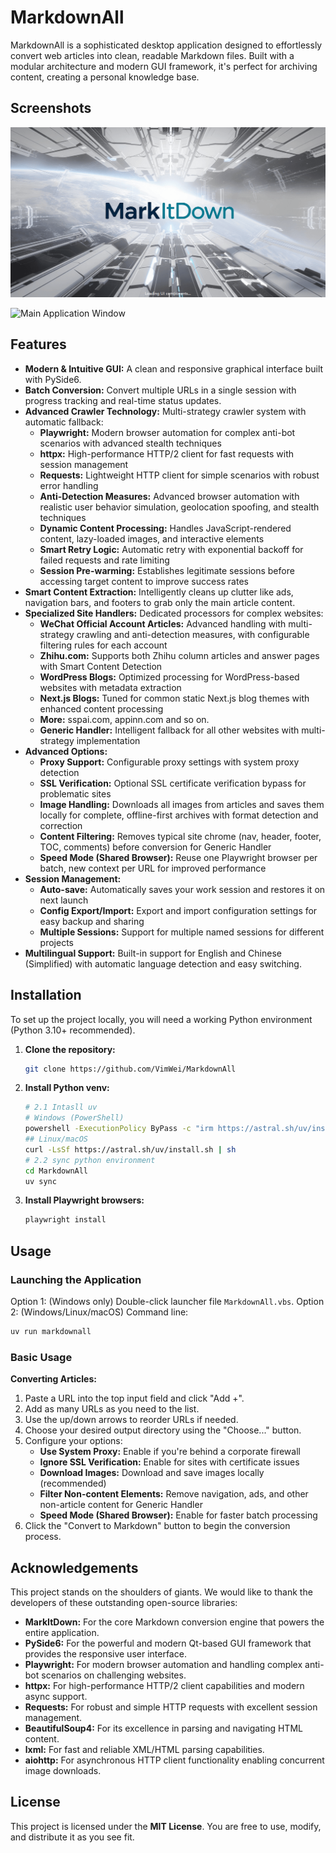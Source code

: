 # MarkdownAll

MarkdownAll is a sophisticated desktop application designed to effortlessly convert web articles into clean, readable Markdown files. Built with a modular architecture and modern GUI framework, it's perfect for archiving content, creating a personal knowledge base.

## Screenshots

![Splash Screen](src/markdownall/ui/assets/screenshot_splash.png)

![Main Application Window](src/markdownall/ui/assets/screenshot_MarkdownAll.png)

## Features

* **Modern & Intuitive GUI:** A clean and responsive graphical interface built with PySide6.
* **Batch Conversion:** Convert multiple URLs in a single session with progress tracking and real-time status updates.
* **Advanced Crawler Technology:** Multi-strategy crawler system with automatic fallback:
    * **Playwright:** Modern browser automation for complex anti-bot scenarios with advanced stealth techniques
    * **httpx:** High-performance HTTP/2 client for fast requests with session management
    * **Requests:** Lightweight HTTP client for simple scenarios with robust error handling
    * **Anti-Detection Measures:** Advanced browser automation with realistic user behavior simulation, geolocation spoofing, and stealth techniques
    * **Dynamic Content Processing:** Handles JavaScript-rendered content, lazy-loaded images, and interactive elements
    * **Smart Retry Logic:** Automatic retry with exponential backoff for failed requests and rate limiting
    * **Session Pre-warming:** Establishes legitimate sessions before accessing target content to improve success rates
* **Smart Content Extraction:** Intelligently cleans up clutter like ads, navigation bars, and footers to grab only the main article content.
* **Specialized Site Handlers:** Dedicated processors for complex websites:
    * **WeChat Official Account Articles:** Advanced handling with multi-strategy crawling and anti-detection measures, with configurable filtering rules for each account
    * **Zhihu.com:** Supports both Zhihu column articles and answer pages with Smart Content Detection
    * **WordPress Blogs:** Optimized processing for WordPress-based websites with metadata extraction
    * **Next.js Blogs:** Tuned for common static Next.js blog themes with enhanced content processing
    * **More:** sspai.com, appinn.com and so on.
    * **Generic Handler:** Intelligent fallback for all other websites with multi-strategy implementation
* **Advanced Options:**
    * **Proxy Support:** Configurable proxy settings with system proxy detection
    * **SSL Verification:** Optional SSL certificate verification bypass for problematic sites
    * **Image Handling:** Downloads all images from articles and saves them locally for complete, offline-first archives with format detection and correction
    * **Content Filtering:** Removes typical site chrome (nav, header, footer, TOC, comments) before conversion for Generic Handler
    * **Speed Mode (Shared Browser):** Reuse one Playwright browser per batch, new context per URL for improved performance
* **Session Management:**
    * **Auto-save:** Automatically saves your work session and restores it on next launch
    * **Config Export/Import:** Export and import configuration settings for easy backup and sharing
    * **Multiple Sessions:** Support for multiple named sessions for different projects
* **Multilingual Support:** Built-in support for English and Chinese (Simplified) with automatic language detection and easy switching.

## Installation

To set up the project locally, you will need a working Python environment (Python 3.10+ recommended).

1. **Clone the repository:**
   ```bash
   git clone https://github.com/VimWei/MarkdownAll
   ```
2. **Install Python venv:**
   ```bash
   # 2.1 Intasll uv
   # Windows (PowerShell)
   powershell -ExecutionPolicy ByPass -c "irm https://astral.sh/uv/install.ps1 | iex"
   ## Linux/macOS
   curl -LsSf https://astral.sh/uv/install.sh | sh
   # 2.2 sync python environment
   cd MarkdownAll
   uv sync
   ```
3. **Install Playwright browsers:**
   ```bash
   playwright install
   ```

## Usage

### Launching the Application

Option 1: (Windows only) Double-click launcher file `MarkdownAll.vbs`.
Option 2: (Windows/Linux/macOS) Command line:
```bash
uv run markdownall
```

### Basic Usage

**Converting Articles:**
1. Paste a URL into the top input field and click "Add +".
2. Add as many URLs as you need to the list.
3. Use the up/down arrows to reorder URLs if needed.
4. Choose your desired output directory using the "Choose..." button.
5. Configure your options:
   * **Use System Proxy:** Enable if you're behind a corporate firewall
   * **Ignore SSL Verification:** Enable for sites with certificate issues
   * **Download Images:** Download and save images locally (recommended)
   * **Filter Non-content Elements:** Remove navigation, ads, and other non-article content for Generic Handler
   * **Speed Mode (Shared Browser):** Enable for faster batch processing
6. Click the "Convert to Markdown" button to begin the conversion process.

## Acknowledgements

This project stands on the shoulders of giants. We would like to thank the developers of these outstanding open-source libraries:

* **MarkItDown:** For the core Markdown conversion engine that powers the entire application.
* **PySide6:** For the powerful and modern Qt-based GUI framework that provides the responsive user interface.
* **Playwright:** For modern browser automation and handling complex anti-bot scenarios on challenging websites.
* **httpx:** For high-performance HTTP/2 client capabilities and modern async support.
* **Requests:** For robust and simple HTTP requests with excellent session management.
* **BeautifulSoup4:** For its excellence in parsing and navigating HTML content.
* **lxml:** For fast and reliable XML/HTML parsing capabilities.
* **aiohttp:** For asynchronous HTTP client functionality enabling concurrent image downloads.

## License

This project is licensed under the **MIT License**. You are free to use, modify, and distribute it as you see fit.
